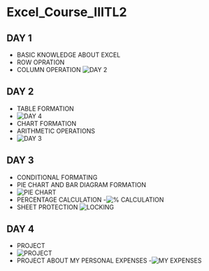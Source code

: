 # Excel_Course_IIITL2
## DAY 1
- BASIC KNOWLEDGE ABOUT EXCEL
- ROW OPRATION
- COLUMN OPERATION
![DAY 2](https://github.com/user-attachments/assets/99975c3d-3184-4a1b-a3b6-50cad4ab3c51)
## DAY 2
- TABLE FORMATION
- ![DAY 4](https://github.com/user-attachments/assets/bfe2d332-b4ce-47f9-aa5d-5796f4e342f6)
- CHART FORMATION
- ARITHMETIC OPERATIONS
- ![DAY 3](https://github.com/user-attachments/assets/17b37fb3-a913-408c-bb73-5bc93e2363d6)
## DAY 3
- CONDITIONAL FORMATING
- PIE CHART AND BAR DIAGRAM FORMATION
- ![PIE CHART](https://github.com/user-attachments/assets/448236e0-2e7f-4ffb-a128-3901bb053878)
- PERCENTAGE CALCULATION
-![% CALCULATION](https://github.com/user-attachments/assets/bbce1a8f-ff4b-470d-b988-dc9106f5aa3a)
- SHEET PROTECTION
![LOCKING](https://github.com/user-attachments/assets/d8faae8b-43fa-4707-a6b5-b5338e5ced7c)
## DAY 4
- PROJECT
- ![PROJECT](https://github.com/user-attachments/assets/5b54ab61-a236-4788-8cd6-41843e6c1942)
- PROJECT ABOUT MY PERSONAL EXPENSES
-![MY EXPENSES](https://github.com/user-attachments/assets/d10abed8-b239-45cd-9cf3-e6a564065280)

